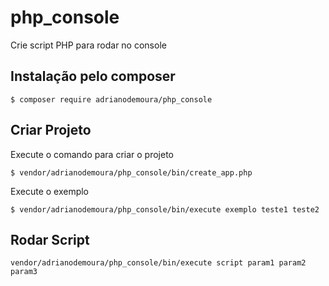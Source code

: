# php_console
Crie script PHP para rodar no console

## Instalação pelo composer
```
$ composer require adrianodemoura/php_console
```

## Criar Projeto
Execute o comando para criar o projeto
```
$ vendor/adrianodemoura/php_console/bin/create_app.php
```

Execute o exemplo 
```
$ vendor/adrianodemoura/php_console/bin/execute exemplo teste1 teste2
```

## Rodar Script
```
vendor/adrianodemoura/php_console/bin/execute script param1 param2 param3
```
